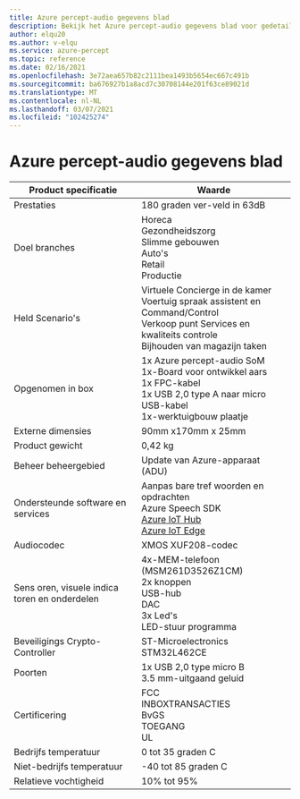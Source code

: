 ```yaml
---
title: Azure percept-audio gegevens blad
description: Bekijk het Azure percept-audio gegevens blad voor gedetailleerde specificaties van apparaten
author: elqu20
ms.author: v-elqu
ms.service: azure-percept
ms.topic: reference
ms.date: 02/16/2021
ms.openlocfilehash: 3e72aea657b82c2111bea1493b5654ec667c491b
ms.sourcegitcommit: ba676927b1a8acd7c30708144e201f63ce89021d
ms.translationtype: MT
ms.contentlocale: nl-NL
ms.lasthandoff: 03/07/2021
ms.locfileid: "102425274"
---
```

# <a name="azure-percept-audio-datasheet"></a>Azure percept-audio gegevens blad

|Product specificatie           |Waarde     |
|--------------------------------|--------|
|Prestaties                     |180 graden ver-veld in 63dB  |
|Doel branches               |Horeca <br> Gezondheidszorg <br> Slimme gebouwen <br> Auto's <br> Retail <br> Productie  |
|Held Scenario's                  |Virtuele Concierge in de kamer <br> Voertuig spraak assistent en Command/Control <br> Verkoop punt Services en kwaliteits controle <br> Bijhouden van magazijn taken|
|Opgenomen in box  |1x Azure percept-audio SoM <br> 1x-Board voor ontwikkel aars <br> 1x FPC-kabel <br> 1x USB 2,0 type A naar micro USB-kabel <br> 1x-werktuigbouw plaatje|
|Externe dimensies             |90mm x170mm x 25mm   |
|Product gewicht                  |0,42 kg   |
|Beheer beheergebied        |Update van Azure-apparaat (ADU)          |
|Ondersteunde software en services |Aanpas bare tref woorden en opdrachten <br> Azure Speech SDK <br> [Azure IoT Hub](https://azure.microsoft.com/services/iot-hub/) <br> [Azure IoT Edge](https://azure.microsoft.com/services/iot-edge/) |
|Audiocodec                     |XMOS XUF208-codec        |
|Sens oren, visuele indica toren en onderdelen   |4x-MEM-telefoon (MSM261D3526Z1CM) <br> 2x knoppen <br> USB-hub <br> DAC <br> 3x Led's <br> LED-stuur programma          |
|Beveiligings Crypto-Controller      |ST-Microelectronics STM32L462CE       |
|Poorten                           |1x USB 2,0 type micro B <br> 3.5 mm-uitgaand geluid     |
|Certificering                   |FCC <br> INBOXTRANSACTIES <br> BvGS <br> TOEGANG <br> UL    |
|Bedrijfs temperatuur           |0 tot 35 graden C     |
|Niet-bedrijfs temperatuur       |-40 tot 85 graden C     |
|Relatieve vochtigheid               |10% tot 95%    |
